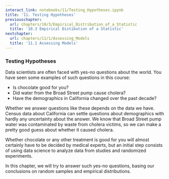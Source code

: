 ```yaml
---
interact_link: notebooks/11/Testing_Hypotheses.ipynb
title: '11. Testing Hypotheses'
previouschapter:
  url: chapters/10/3/Empirical_Distribution_of_a_Statistic
  title: '10.3 Empirical Distibution of a Statistic'
nextchapter:
  url: chapters/11/1/Assessing_Models
  title: '11.1 Assessing Models'
---
```


### Testing Hypotheses ###

Data scientists are often faced with yes-no questions about the world. You have seen some examples of such questions in this course:

- Is chocolate good for you?
- Did water from the Broad Street pump cause cholera?
- Have the demographics in California changed over the past decade?

Whether we answer questions like these depends on the data we have. Census data about California can settle questions about demographics with hardly any uncertainty about the answer. We know that Broad Street pump water was contaminated by waste from cholera victims, so we can make a pretty good guess about whether it caused cholera. 

Whether chocolate or any other treatment is good for you will almost certainly have to be decided by medical experts, but an initial step consists of using data science to analyze data from studies and randomized experiments. 

In this chapter, we will try to answer such yes-no questions, basing our conclusions on random samples and empirical distributions. 
